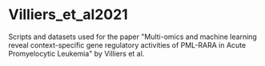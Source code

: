 # Villiers_et_al2021
Scripts and datasets used for the paper "Multi-omics and machine learning reveal context-specific gene regulatory activities of PML-RARA in Acute Promyelocytic Leukemia" by Villiers et al.
